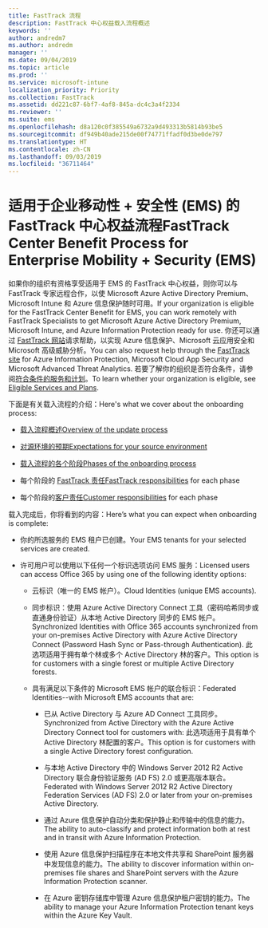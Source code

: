 ```yaml
---
title: FastTrack 流程
description: FastTrack 中心权益载入流程概述
keywords: ''
author: andredm7
ms.author: andredm
manager: ''
ms.date: 09/04/2019
ms.topic: article
ms.prod: ''
ms.service: microsoft-intune
localization_priority: Priority
ms.collection: FastTrack
ms.assetid: dd221c87-6bf7-4af8-845a-dc4c3a4f2334
ms.reviewer: ''
ms.suite: ems
ms.openlocfilehash: d8a120c0f385549a6732a9d493313b5814b93be5
ms.sourcegitcommit: df949b40ade215de00f74771ffadf0d3be0de797
ms.translationtype: HT
ms.contentlocale: zh-CN
ms.lasthandoff: 09/03/2019
ms.locfileid: "36711464"
---
```

# <a name="fasttrack-center-benefit-process-for-enterprise-mobility--security-ems"></a><span data-ttu-id="14ead-103">适用于企业移动性 + 安全性 (EMS) 的 FastTrack 中心权益流程</span><span class="sxs-lookup"><span data-stu-id="14ead-103">FastTrack Center Benefit Process for Enterprise Mobility + Security (EMS)</span></span>
<span data-ttu-id="14ead-104">如果你的组织有资格享受适用于 EMS 的 FastTrack 中心权益，则你可以与 FastTrack 专家远程合作，以使 Microsoft Azure Active Directory Premium、Microsoft Intune 和 Azure 信息保护随时可用。</span><span class="sxs-lookup"><span data-stu-id="14ead-104">If your organization is eligible for the FastTrack Center Benefit for EMS, you can work remotely with FastTrack Specialists to get Microsoft Azure Active Directory Premium, Microsoft Intune, and Azure Information Protection ready for use.</span></span> <span data-ttu-id="14ead-105">你还可以通过 [FastTrack 网站](https://www.microsoft.com/fasttrack/microsoft-365/ems)请求帮助，以实现 Azure 信息保护、Microsoft 云应用安全和 Microsoft 高级威胁分析。</span><span class="sxs-lookup"><span data-stu-id="14ead-105">You can also request help through the [FastTrack site](https://www.microsoft.com/fasttrack/microsoft-365/ems) for Azure Information Protection, Microsoft Cloud App Security and Microsoft Advanced Threat Analytics.</span></span> <span data-ttu-id="14ead-106">若要了解你的组织是否符合条件，请参阅[符合条件的服务和计划](M365-eligible-services-and-plans.md)。</span><span class="sxs-lookup"><span data-stu-id="14ead-106">To learn whether your organization is eligible, see [Eligible Services and Plans](M365-eligible-services-and-plans.md).</span></span>


<span data-ttu-id="14ead-107">下面是有关载入流程的介绍：</span><span class="sxs-lookup"><span data-stu-id="14ead-107">Here's what we cover about the onboarding process:</span></span>

-   [<span data-ttu-id="14ead-108">载入流程概述</span><span class="sxs-lookup"><span data-stu-id="14ead-108">Overview of the update process</span></span>](EMS-fasttrack-benefit-overview.md)

-   [<span data-ttu-id="14ead-109">对源环境的预期</span><span class="sxs-lookup"><span data-stu-id="14ead-109">Expectations for your source environment</span></span>](EMS-source-environment-expectations.md)

-   [<span data-ttu-id="14ead-110">载入流程的各个阶段</span><span class="sxs-lookup"><span data-stu-id="14ead-110">Phases of the onboarding process</span></span>](EMS-onboarding-phases.md)

-   <span data-ttu-id="14ead-111">每个阶段的 [FastTrack 责任](EMS-fasttrack-responsibilities.md)</span><span class="sxs-lookup"><span data-stu-id="14ead-111">[FastTrack responsibilities](EMS-fasttrack-responsibilities.md) for each phase</span></span>

-   <span data-ttu-id="14ead-112">每个阶段的[客户责任](EMS-your-responsibilities.md)</span><span class="sxs-lookup"><span data-stu-id="14ead-112">[Customer responsibilities](EMS-your-responsibilities.md) for each phase</span></span>

<span data-ttu-id="14ead-113">载入完成后，你将看到的内容：</span><span class="sxs-lookup"><span data-stu-id="14ead-113">Here’s what you can expect when onboarding is complete:</span></span>

-   <span data-ttu-id="14ead-114">你的所选服务的 EMS 租户已创建。</span><span class="sxs-lookup"><span data-stu-id="14ead-114">Your EMS tenants for your selected services are created.</span></span>

-   <span data-ttu-id="14ead-115">许可用户可以使用以下任何一个标识选项访问 EMS 服务：</span><span class="sxs-lookup"><span data-stu-id="14ead-115">Licensed users can access Office 365 by using one of the following identity options:</span></span>

    -   <span data-ttu-id="14ead-116">云标识（唯一的 EMS 帐户）。</span><span class="sxs-lookup"><span data-stu-id="14ead-116">Cloud Identities (unique EMS accounts).</span></span>

    -   <span data-ttu-id="14ead-117">同步标识：使用 Azure Active Directory Connect 工具（密码哈希同步或直通身份验证）从本地 Active Directory 同步的 EMS 帐户。</span><span class="sxs-lookup"><span data-stu-id="14ead-117">Synchronized Identities with Office 365 accounts synchronized from your on-premises Active Directory with Azure Active Directory Connect (Password Hash Sync or Pass-through Authentication).</span></span> <span data-ttu-id="14ead-118">此选项适用于拥有单个林或多个 Active Directory 林的客户。</span><span class="sxs-lookup"><span data-stu-id="14ead-118">This option is for customers with a single forest or multiple Active Directory forests.</span></span>

    -   <span data-ttu-id="14ead-119">具有满足以下条件的 Microsoft EMS 帐户的联合标识：</span><span class="sxs-lookup"><span data-stu-id="14ead-119">Federated Identities--with Microsoft EMS accounts that are:</span></span>

        -   <span data-ttu-id="14ead-120">已从 Active Directory 与 Azure AD Connect 工具同步。</span><span class="sxs-lookup"><span data-stu-id="14ead-120">Synchronized from Active Directory with the Azure Active Directory Connect tool for customers with:</span></span> <span data-ttu-id="14ead-121">此选项适用于具有单个 Active Directory 林配置的客户。</span><span class="sxs-lookup"><span data-stu-id="14ead-121">This option is for customers with a single Active Directory forest configuration.</span></span>

        -   <span data-ttu-id="14ead-122">与本地 Active Directory 中的 Windows Server 2012 R2 Active Directory 联合身份验证服务 (AD FS) 2.0 或更高版本联合。</span><span class="sxs-lookup"><span data-stu-id="14ead-122">Federated with Windows Server 2012 R2 Active Directory Federation Services (AD FS) 2.0 or later from your on-premises Active Directory.</span></span>

        -   <span data-ttu-id="14ead-123">通过 Azure 信息保护自动分类和保护静止和传输中的信息的能力。</span><span class="sxs-lookup"><span data-stu-id="14ead-123">The ability to auto-classify and protect information both at rest and in transit with Azure Information Protection.</span></span> 

        -   <span data-ttu-id="14ead-124">使用 Azure 信息保护扫描程序在本地文件共享和 SharePoint 服务器中发现信息的能力。</span><span class="sxs-lookup"><span data-stu-id="14ead-124">The ability to discover information within on-premises file shares and SharePoint servers with the Azure Information Protection scanner.</span></span> 

        -   <span data-ttu-id="14ead-125">在 Azure 密钥存储库中管理 Azure 信息保护租户密钥的能力。</span><span class="sxs-lookup"><span data-stu-id="14ead-125">The ability to manage your Azure Information Protection tenant keys within the Azure Key Vault.</span></span> 
